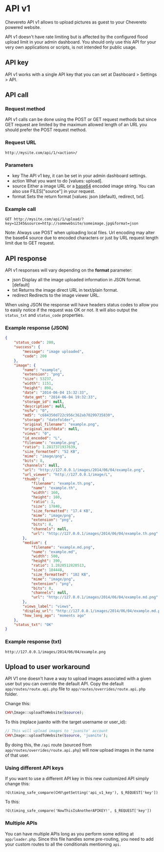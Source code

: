 # API v1

Chevereto API v1 allows to upload pictures as guest to your Chevereto powered website.

API v1 doesn't have rate limiting but is affected by the configured flood upload limit in your admin dashboard. You should only use this API for your very own applications or scripts, is not intended for public usage.

## API key

API v1 works with a single API key that you can set at Dashboard > Settings > API.

## API call

### Request method

API v1 calls can be done using the POST or GET request methods but since GET request are limited by the maximum allowed length of an URL you should prefer the POST request method.

### Request URL

```plain
http://mysite.com/api/1/<action>/
```

### Parameters

- key The API v1 key, it can be set in your admin dashboard settings.
- action What you want to do [values: upload].
- source Either a image URL or a [base64](https://en.wikipedia.org/wiki/Base64) encoded image string. You can also use FILES["source"] in your request.
- format Sets the return format [values: json (default), redirect, txt].

### Example call

```plain
GET http://mysite.com/api/1/upload/?key=12345&source=http://somewebsite/someimage.jpg&format=json
```

Note: Always use POST when uploading local files. Url encoding may alter the base64 source due to encoded characters or just by URL request length limit due to GET request.

## API response

API v1 responses will vary depending on the **format** parameter:

- json Display all the image uploaded information in JSON format. [default]
- txt Returns the image direct URL in text/plain format.
- redirect Redirects to the image viewer URL.

When using JSON the response will have headers status codes to allow you to easily notice if the request was OK or not. It will also output the `status_txt` and `status_code` properties.

### Example response (JSON)

```json
{
    "status_code": 200,
    "success": {
        "message": "image uploaded",
        "code": 200
    },
    "image": {
        "name": "example",
        "extension": "png",
        "size": 53237,
        "width": 1151,
        "height": 898,
        "date": "2014-06-04 15:32:33",
        "date_gmt": "2014-06-04 19:32:33",
        "storage_id": null,
        "description": null,
        "nsfw": "0",
        "md5": "c684350d722c956c362ab70299735830",
        "storage": "datefolder",
        "original_filename": "example.png",
        "original_exifdata": null,
        "views": "0",
        "id_encoded": "L",
        "filename": "example.png",
        "ratio": 1.2817371937639,
        "size_formatted": "52 KB",
        "mime": "image/png",
        "bits": 8,
        "channels": null,
        "url": "http://127.0.0.1/images/2014/06/04/example.png",
        "url_viewer": "http://127.0.0.1/image/L",
        "thumb": {
            "filename": "example.th.png",
            "name": "example.th",
            "width": 160,
            "height": 160,
            "ratio": 1,
            "size": 17848,
            "size_formatted": "17.4 KB",
            "mime": "image/png",
            "extension": "png",
            "bits": 8,
            "channels": null,
            "url": "http://127.0.0.1/images/2014/06/04/example.th.png"
        },
        "medium": {
            "filename": "example.md.png",
            "name": "example.md",
            "width": 500,
            "height": 390,
            "ratio": 1.2820512820513,
            "size": 104448,
            "size_formatted": "102 KB",
            "mime": "image/png",
            "extension": "png",
            "bits": 8,
            "channels": null,
            "url": "http://127.0.0.1/images/2014/06/04/example.md.png"
        },
        "views_label": "views",
        "display_url": "http://127.0.0.1/images/2014/06/04/example.md.png",
        "how_long_ago": "moments ago"
    },
    "status_txt": "OK"
}
```

### Example response (txt)

```plain
http://127.0.0.1/images/2014/06/04/example.png
```

## Upload to user workaround

API V1 one doesn't have a way to upload images associated with a given user but you can override the default API. Copy the default `app/routes/route.api.php` file to `app/routes/overrides/route.api.php` folder.

Change this:

```php
CHV\Image::uploadToWebsite($source);
```

To this (replace juanito with the target username or user_id):

```php
// This will upload images to 'juanito' account 
CHV\Image::uploadToWebsite($source, 'juanito');
```

By doing this, the `/api` route (sourced from `app/routes/overrides/route.api.php`) will now upload images in the name of that user.

### Using different API keys

If you want to use a different API key in this new customized API simply change this:

```plain
!G\timing_safe_compare(CHV\getSetting('api_v1_key'), $_REQUEST['key'])
```

To this:

```plain
!G\timing_safe_compare('NowThisIsAnotherAPIKEY!', $_REQUEST['key'])
```

### Multiple APIs

You can have multiple APIs long as you perform some editing at `app/loader.php`. Since this file handles some pre-routing, you need to add your custom routes to all the conditionals mentioning `api`.
